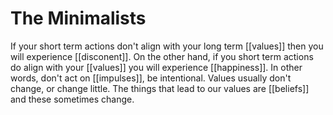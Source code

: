# The Minimalists

If your short term actions don't align with your long term [[values]] then you will experience [[disconent]]. On the other hand, if you short term actions do align with your [[values]] you will experience [[happiness]]. In other words, don't act on [[impulses]], be intentional. Values usually don't change, or change little. The things that lead to our values are [[beliefs]] and these sometimes change.